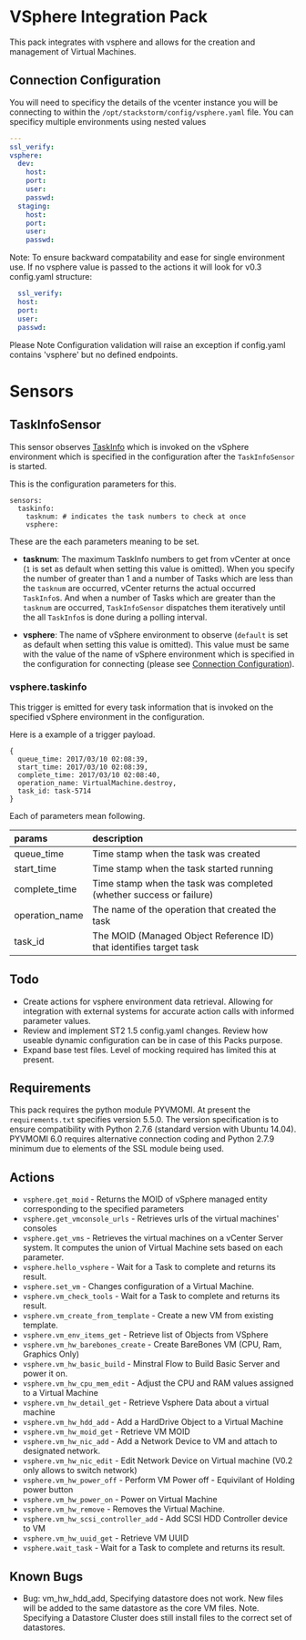 # VSphere Integration Pack

This pack integrates with vsphere and allows for the creation and management of Virtual Machines.

## Connection Configuration

You will need to specificy the details of the vcenter instance you will be connecting to within the `/opt/stackstorm/config/vsphere.yaml` file.
You can specificy multiple environments using nested values

```yaml
---
ssl_verify: 
vsphere:
  dev:
    host:
    port:
    user:
    passwd:
  staging:
    host:
    port:
    user:
    passwd:
```
Note: To ensure backward compatability and ease for single environment use. If no vsphere value is passed to the actions it will look for v0.3 config.yaml structure:
```yaml
  ssl_verify:
  host:
  port:
  user:
  passwd:
```

Please Note Configuration validation will raise an exception if config.yaml contains 'vsphere' but no defined endpoints.

# Sensors
## TaskInfoSensor
This sensor observes [TaskInfo](https://www.vmware.com/support/developer/vc-sdk/visdk41pubs/ApiReference/vim.TaskInfo.html)  which is invoked on the vSphere environment which is specified in the configuration after the `TaskInfoSensor` is started.

This is the configuration parameters for this.
```
sensors:
  taskinfo:
    tasknum: # indicates the task numbers to check at once
    vsphere:
```
These are the each parameters meaning to be set.

* __tasknum__: The maximum TaskInfo numbers to get from vCenter at once (`1` is set as default when setting this value is omitted). When you specify the number of greater than 1 and a number of Tasks which are less than the `tasknum` are occurred, vCenter returns the actual occurred `TaskInfo`s. And when a number of Tasks which are greater than the `tasknum` are occurred, `TaskInfoSensor` dispatches them iteratively until the all `TaskInfo`s is done during a polling interval.

* __vsphere__: The name of vSphere environment to observe (`default` is set as default when setting this value is omitted). This value must be same with the value of the name of vSphere environment which is specified in the configuration for connecting (please see [Connection Configuration](https://github.com/StackStorm-Exchange/stackstorm-vsphere#connection-configuration)).

### vsphere.taskinfo
This trigger is emitted for every task information that is invoked on the specified vSphere environment in the configuration.

Here is a example of a trigger payload.
```
{
  queue_time: 2017/03/10 02:08:39,
  start_time: 2017/03/10 02:08:39,
  complete_time: 2017/03/10 02:08:40,
  operation_name: VirtualMachine.destroy,
  task_id: task-5714
}
```
Each of parameters mean following.

| params         | description                                                         |
|:---------------|:--------------------------------------------------------------------|
| queue_time     | Time stamp when the task was created                                |
| start_time     | Time stamp when the task started running                            |
| complete_time  | Time stamp when the task was completed (whether success or failure) |
| operation_name | The name of the operation that created the task                     |
| task_id        | The MOID (Managed Object Reference ID) that identifies target task  |

## Todo
* Create actions for vsphere environment data retrieval. Allowing for integration with external systems for accurate action calls with informed parameter values.
* Review and implement ST2 1.5 config.yaml changes. Review how useable dynamic configuration can be in case of this Packs purpose.
* Expand base test files. Level of mocking required has limited this at present.

## Requirements
This pack requires the python module PYVMOMI. At present the `requirements.txt` specifies version 5.5.0. 
The version specification is to ensure compatibility with Python 2.7.6 (standard version with Ubuntu 14.04).
PYVMOMI 6.0 requires alternative connection coding and Python 2.7.9 minimum due to elements of the SSL module being used.

## Actions

* `vsphere.get_moid` - Returns the MOID of vSphere managed entity corresponding to the specified parameters
* `vsphere.get_vmconsole_urls` - Retrieves urls of the virtual machines' consoles
* `vsphere.get_vms` - Retrieves the virtual machines on a vCenter Server system. It computes the union of Virtual Machine sets based on each parameter.
* `vsphere.hello_vsphere` - Wait for a Task to complete and returns its result.
* `vsphere.set_vm` - Changes configuration of a Virtual Machine.
* `vsphere.vm_check_tools` - Wait for a Task to complete and returns its result.
* `vsphere.vm_create_from_template` - Create a new VM from existing template.
* `vsphere.vm_env_items_get` - Retrieve list of Objects from VSphere
* `vsphere.vm_hw_barebones_create` - Create BareBones VM (CPU, Ram, Graphics Only)
* `vsphere.vm_hw_basic_build` - Minstral Flow to Build Basic Server and power it on.
* `vsphere.vm_hw_cpu_mem_edit` - Adjust the CPU and RAM values assigned to a Virtual Machine
* `vsphere.vm_hw_detail_get` - Retrieve Vsphere Data about a virtual machine
* `vsphere.vm_hw_hdd_add` - Add a HardDrive Object to a Virtual Machine
* `vsphere.vm_hw_moid_get` - Retrieve VM MOID
* `vsphere.vm_hw_nic_add` - Add a Network Device to VM and attach to designated network.
* `vsphere.vm_hw_nic_edit` - Edit Network Device on Virtual machine (V0.2 only allows to switch network)
* `vsphere.vm_hw_power_off` - Perform VM Power off - Equivilant of Holding power button
* `vsphere.vm_hw_power_on` - Power on Virtual Machine
* `vsphere.vm_hw_remove` - Removes the Virtual Machine.
* `vsphere.vm_hw_scsi_controller_add` - Add SCSI HDD Controller device to VM
* `vsphere.vm_hw_uuid_get` - Retrieve VM UUID
* `vsphere.wait_task` - Wait for a Task to complete and returns its result.

## Known Bugs
* Bug: vm_hw_hdd_add, Specifying datastore does not work. New files will be added to the same datastore as the core VM files. Note. Specifying a Datastore Cluster does still install files to the correct set of datastores.
